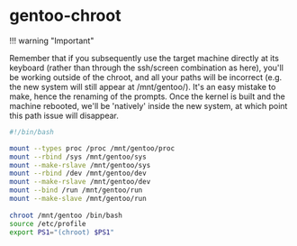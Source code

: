 # gentoo-chroot

!!! warning  "Important"

Remember that if you subsequently use the target machine directly at its keyboard (rather than through the ssh/screen combination as here), you'll be working outside of the chroot, and all your paths will be incorrect (e.g. the new system will still appear at /mnt/gentoo/). It's an easy mistake to make, hence the renaming of the prompts. Once the kernel is built and the machine rebooted, we'll be 'natively' inside the new system, at which point this path issue will disappear.

```sh
#!/bin/bash

mount --types proc /proc /mnt/gentoo/proc
mount --rbind /sys /mnt/gentoo/sys
mount --make-rslave /mnt/gentoo/sys
mount --rbind /dev /mnt/gentoo/dev
mount --make-rslave /mnt/gentoo/dev
mount --bind /run /mnt/gentoo/run
mount --make-slave /mnt/gentoo/run 
    
chroot /mnt/gentoo /bin/bash
source /etc/profile
export PS1="(chroot) $PS1"
``` 
